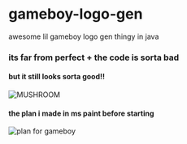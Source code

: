 # gameboy-logo-gen
awesome lil gameboy logo gen thingy in java

### its far from perfect + the code is sorta bad
#### but it still looks sorta good!!
![MUSHROOM](https://github.com/scoliossis/gameboy-logo-gen/assets/152733080/2a184494-d51d-43ce-b8a7-482355e98fb1)

#### the plan i made in ms paint before starting
![plan for gameboy](https://github.com/scoliossis/gameboy-logo-gen/assets/152733080/835e2bec-85cb-4c03-9222-3a35fc8db174)
